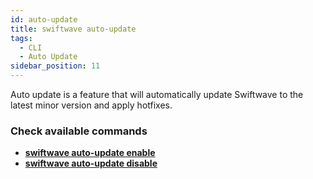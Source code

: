 ```yaml
---
id: auto-update
title: swiftwave auto-update
tags:
  - CLI
  - Auto Update
sidebar_position: 11
---
```


Auto update is a feature that will automatically update Swiftwave to the latest minor version and apply hotfixes.

### Check available commands
- [**swiftwave auto-update enable**](/docs/cli/auto-update/enable)
- [**swiftwave auto-update disable**](/docs/cli/auto-update/disable)